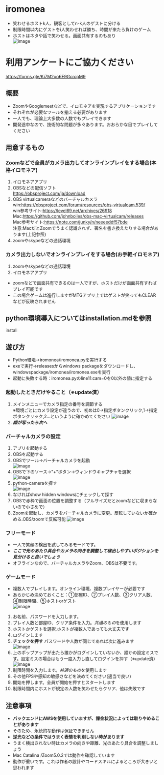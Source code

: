 # iromonea
- 笑わせるホストk人、観客としてn-k人のゲストに分ける
- 制限時間以内にゲストをi人笑わせれば勝ち、時間が来たら負けのゲーム  
- ホストはネタや話で笑わせる。画面共有するのもあり  
![image](https://user-images.githubusercontent.com/64360965/82986242-79c43e80-a030-11ea-96c9-621453beb439.png)  

# 利用アンケートにご協力ください  
https://forms.gle/Ki7M2oo6E9GcrcpM9

## 概要
- ZoomやGooglemeetなどで、イロモネアを実現するアプリケーションです
- それぞれが必要なツールを揃える必要があります
- 一人でも、理論上大多数の人数でもプレイできます
- 開発途中なので、技術的な問題が多々あります。おおらかな目でプレイしてください

## 用意するもの
### Zoomなどで全員がカメラ出力してオンラインプレイをする場合(本格イロモネア)  
1. イロモネアアプリ  
2. OBSなどの配信ソフト  
https://obsproject.com/ja/download  
3. OBS virtualcameraなどのバーチャルカメラ  
win:https://obsproject.com/forum/resources/obs-virtualcam.539/  
win参考サイト:https://level69.net/archives/26918  
Mac:https://github.com/johnboiles/obs-mac-virtualcam/releases  
Mac参考サイト:https://note.com/junky/n/neeeeddf57bde  
注意:MacだとZoomでうまく認識されず、署名を書き換えたりする場合があります(上記参照)  
4. zoomやskypeなどの通話環境

### カメラ出力しないでオンラインプレイをする場合(お手軽イロモネア)
1. zoomやskypeなどの通話環境
2. イロモネアアプリ
- zoomなどで画面共有できるのは一人ですが、ホストだけが画面共有すればプレイ可能です
- この場合ゲームは進行しますがMTGアプリ上ではゲストが笑ってもCLEARなどが反映されません 

## python環境導入についてはinstallation.mdを参照  
install
  
## 遊び方
- Python環境→iromonea/iromonea.pyを実行する
- exeで実行→releasesからwindows packageをダウンロードし、windowspackage/iromonea/iromonea.exeを実行  
- 起動に失敗する時：iromonea.pyのline11:cam=0を0以外の値に指定する

### 起動したときだけやること（※update済）
1. メインメニューでカメラ指定の番号を調節する   
※環境ごとにカメラ設定が違うので、初めは0→指定ボタンクリック,1→指定ボタンクリック,2...というように確かめてください
![image](https://user-images.githubusercontent.com/64360965/82986397-b6903580-a030-11ea-9f9a-de728598380e.png)  
2. ***顔が写ったら次へ***


### バーチャルカメラの設定
1. アプリを起動する  
1. OBSを起動する  
2. OBSでツール→バーチャルカメラを起動  
![image](https://user-images.githubusercontent.com/64360965/82987669-e50f1000-a032-11ea-9d13-a1fe975be3bc.png)  
3. OBSで下のソース→"+"ボタン→ウィンドウキャプチャを選択   
![image](https://user-images.githubusercontent.com/64360965/82987710-fb1cd080-a032-11ea-83ac-0571c6b94164.png)  
4. python-cameraを探す  
![image](https://user-images.githubusercontent.com/64360965/82988509-3ff53700-a034-11ea-8c89-c4ac4d4a2d33.png)  
5. なければshow hidden windowsにチェックして探す  
6. OBSで赤枠で画面の位置を調整する（フルサイズだとzoomなどに収まらないので小さめで）
4. Zoomを起動し、カメラをバーチャルカメラに変更。反転していないか確かめる.OBS/zoomで反転可能
![image](https://user-images.githubusercontent.com/64360965/82988616-66b36d80-a034-11ea-8952-86d6d0e2e3ac.png)  

### フリーモード
- 一人で笑顔の検出を試してみるモードです。
- ***ここで光のあたり具合やカメラの向きを調整して検出しやすいポジションを見分けると良いでしょう***
- オフラインなので、バーチャルカメラやZoom、OBSは不要です。
### ゲームモード
- 複数人でプレイします。オンライン環境、複数プレイヤーが必要です
- あらかじめ決めておくこと：①部屋ID、②プレイ人数、③クリア人数、④制限時間、⑤ホストorゲスト    
![image](https://user-images.githubusercontent.com/64360965/83005560-e993f280-a04b-11ea-848b-159e04338d57.png)  
1. お名前、パスワードを入力します。
2. プレイ人数と部屋ID、クリア条件を入力。*共通のもの*を使用します
3. ホストかゲストを選択.ホストが複数人であっても大丈夫です  
3. ログインします
4. **チェックを押す** パスワードや人数が同じであれば次に進みます  
![image](https://user-images.githubusercontent.com/64360965/82992666-6cac4d00-a03a-11ea-89e6-3a07d563151a.png)    
4. 上のポップアップが出たら誰かがログインしていないか、誰かの設定ミスです。設定ミスの場合はもう一度入力し直してログインを押す（※update済）  
![image](https://user-images.githubusercontent.com/64360965/82987217-2a7f0d80-a032-11ea-87f9-8059ef3ccfca.png)
5. 制限時間を入力します。*共通のもの*を使用します
5. その他FPSや感知の敏感さなどを決めてください(適当で良い)
6. 開始を押します。全員が開始を押すとスタートします
7. 制限時間内にホストが規定の人数を笑わせたらクリア、他は失敗です

## 注意事項
- **バックエンドにAWSを使用していますが、課金状況によっては取りやめることがあります**
- そのため、永続的な動作は保証できません
- **逆光などの条件ではうまく表情を判別しない時があります**
- うまく検出されない時はカメラの向きや距離、光のあたり具合を調整しましょう
- Mac Catalina /Zoom5.0.2では動作を確認しています
- 動作が重いです。これは作者の設計やコードスキルによるところが大きいと思われます

